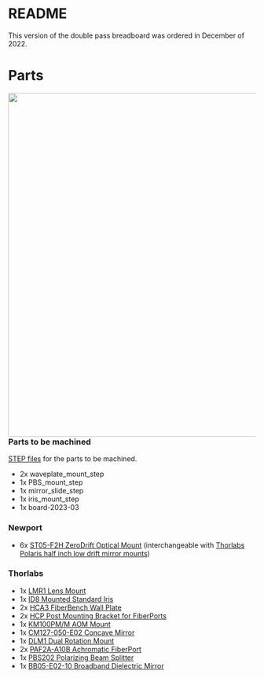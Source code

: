 # README

This version of the double pass breadboard was ordered in December of 2022.  

# Parts
<image align="right" img src="https://user-images.githubusercontent.com/63123871/226499706-103d3e54-a34d-48ae-af30-a64b3af31a3d.png" width="700"></image>
### Parts to be machined
[STEP files](https://drive.google.com/drive/u/0/folders/1Bk0aQH1Ow8UR-J9PnCqthbQSKNkiEtzU) for the parts to be machined.

* 2x waveplate_mount_step
* 1x PBS_mount_step
* 1x mirror_slide_step
* 1x iris_mount_step
* 1x board-2023-03


### Newport
* 6x [ST05-F2H ZeroDrift Optical Mount](https://www.newport.com/p/ST05-F2H) (interchangeable with [Thorlabs Polaris half inch low drift mirror mounts](https://www.thorlabs.com/thorproduct.cfm?partnumber=POLARIS-K05C4))

### Thorlabs
* 1x [LMR1 Lens Mount](https://www.thorlabs.com/thorproduct.cfm?partnumber=LMR1#ad-image-0)
* 1x [ID8 Mounted Standard Iris](https://www.thorlabs.com/thorproduct.cfm?partnumber=ID8)
* 2x [HCA3 FiberBench Wall Plate](https://www.thorlabs.com/thorproduct.cfm?partnumber=HCA3)
* 2x [HCP Post Mounting Bracket for FiberPorts](https://www.thorlabs.com/thorproduct.cfm?partnumber=HCP)
* 1x [KM100PM/M AOM Mount](https://www.thorlabs.com/thorproduct.cfm?partnumber=KM100PM/M)
* 1x [CM127-050-E02 Concave Mirror](https://www.thorlabs.com/newgrouppage9.cfm?objectgroup_id=6636)
* 1x [DLM1 Dual Rotation Mount](https://www.thorlabs.com/thorproduct.cfm?partnumber=DLM1#ad-image-0)
* 2x [PAF2A-A10B Achromatic FiberPort](https://www.thorlabs.com/thorproduct.cfm?partnumber=PAF2A-A10B)
* 1x [PBS202 Polarizing Beam Splitter](https://www.thorlabs.com/thorproduct.cfm?partnumber=PBS202)
* 1x [BB05-E02-10 Broadband Dielectric Mirror](https://www.thorlabs.com/thorproduct.cfm?partnumber=BB05-E02-10)
